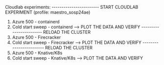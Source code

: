 Cloudlab experiments:
------------------------ START CLOUDLAB EXPERIMENT (profile: maestro_sosp24ae)
1. Azure 500 - containerd
2. Cold start sweep - containerd
--> PLOT THE DATA AND VERIFY
------------------------ RELOAD THE CLUSTER
3. Azure 500 - Firecracker
4. Cold start sweep - Firecracker
--> PLOT THE DATA AND VERIFY
------------------------ RELOAD THE CLUSTER
8. Azure 500 - Knative/K8s
9. Cold start sweep - Knative/K8s
--> PLOT THE DATA AND VERIFY
